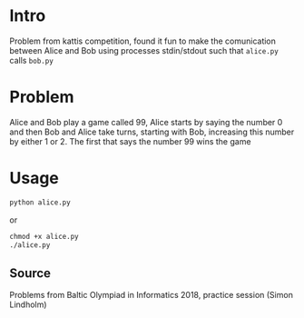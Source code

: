 # Intro
Problem from kattis competition, found it fun to make the comunication between Alice and Bob using processes stdin/stdout such that `alice.py` calls `bob.py`

# Problem 
Alice and Bob play a game called 99, Alice starts by saying the number 0 and then Bob and Alice take turns, starting with Bob, increasing this number by either 1 or 2. The first that says the number 99 wins the game

# Usage
```cmd
python alice.py
```
or 
```cmd
chmod +x alice.py
./alice.py
```

## Source
Problems from Baltic Olympiad in Informatics 2018, practice session (Simon Lindholm)

